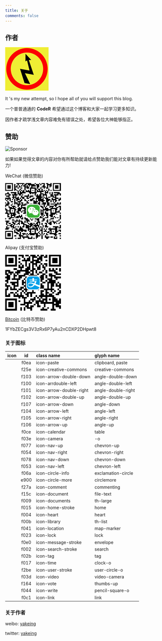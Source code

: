 ```yaml
---
title: 关于
comments: false
---
```


## 作者

<img src="/images/avatar.jpg" title="Yakeing">

It 's my new attempt, so I hope all of you will support this blog.

一个普普通通的 **CodeR** 希望通过这个博客和大家一起学习更多知识。

因作者才疏学浅文章内容难免有错误之处，希望各位大神能够指正。

## 赞助

![Sponsor](https://oauth.applinzi.com/State/heart/Sponsor/EA4AAA.svg)

如果如果觉得文章的内容对你有所帮助就请给点赞助我们能对文章有持续更新能力!

 WeChat (微信赞助)

 ![WeChat](/images/WeChat.png)

 Alipay (支付宝赞助)

 ![Alipay](/images/Alipay.png)

 [Bitcoin](https://btc.com/1FYbZECgs3V3zRx6P7yAu2nCDXP2DHpwt8) (比特币赞助)

 1FYbZECgs3V3zRx6P7yAu2nCDXP2DHpwt8

### 关于图标

| icon | id | class name | glyph name |
| :----: | :----: | :---- | :---- |
| <i class="icon-paste vm"></i> | f0ea | icon-paste | clipboard, paste |
| <i class="icon-creative-commons vm"></i> | f25e | icon-creative-commons | creative-commons |
| <i class="icon-arrow-double-down vm"></i> | f103 | icon-arrow-double-down | angle-double-down |
| <i class="icon-arrdouble-left vm"></i> | f100 | icon-arrdouble-left | angle-double-left |
| <i class="icon-arrow-double-right vm"></i> | f101 | icon-arrow-double-right | angle-double-right |
| <i class="icon-arrow-double-up vm"></i> | f102 | icon-arrow-double-up | angle-double-up |
| <i class="icon-arrow-down vm"></i> | f107 | icon-arrow-down | angle-down |
| <i class="icon-arrow-left vm"></i> | f104 | icon-arrow-left | angle-left |
| <i class="icon-arrow-right vm"></i> | f105 | icon-arrow-right | angle-right |
| <i class="icon-arrow-up vm"></i> | f106 | icon-arrow-up | angle-up |
| <i class="icon-calendar vm"></i> | f0ce | icon-calendar | table |
| <i class="icon-camera vm"></i> | f03e | icon-camera | -o |
| <i class="icon-nav-up vm"></i> | f077 | icon-nav-up | chevron-up |
| <i class="icon-nav-right vm"></i> | f054 | icon-nav-right | chevron-right |
| <i class="icon-nav-down vm"></i> | f078 | icon-nav-down | chevron-down |
| <i class="icon-nav-left vm"></i> | f053 | icon-nav-left | chevron-left |
| <i class="icon-circle-info vm"></i> | f06a | icon-circle-info | exclamation-circle |
| <i class="icon-circle-more vm"></i> | e900 | icon-circle-more | circlemore |
| <i class="icon-comment vm"></i> | f27a | icon-comment | commenting |
| <i class="icon-document vm"></i> | f15c | icon-document | file-text |
| <i class="icon-documents vm"></i> | f009 | icon-documents | th-large |
| <i class="icon-home-stroke vm"></i> | f015 | icon-home-stroke | home |
| <i class="icon-heart vm"></i> | f004 | icon-heart | heart |
| <i class="icon-library vm"></i> | f00b | icon-library | th-list |
| <i class="icon-location vm"></i> | f041 | icon-location | map-marker |
| <i class="icon-lock vm"></i> | f023 | icon-lock | lock |
| <i class="icon-message-stroke vm"></i> | f0e0 | icon-message-stroke | envelope |
| <i class="icon-search-stroke vm"></i> | f002 | icon-search-stroke | search |
| <i class="icon-tag vm"></i> | f02b | icon-tag | tag |
| <i class="icon-time vm"></i> | f017 | icon-time | clock-o |
| <i class="icon-user-stroke vm"></i> | f2be | icon-user-stroke | user-circle-o |
| <i class="icon-video vm"></i> | f03d | icon-video | video-camera |
| <i class="icon-vote vm"></i> | f164 | icon-vote | thumbs-up |
| <i class="icon-write vm"></i> | f044 | icon-write | pencil-square-o |
| <i class="icon-link vm"></i> | f0c1 | icon-link | link |

### 关于作者

weibo: [yakeing](https://weibo.com/yakeing)

twitter: [yakeing](https://twitter.com/yakeing)
